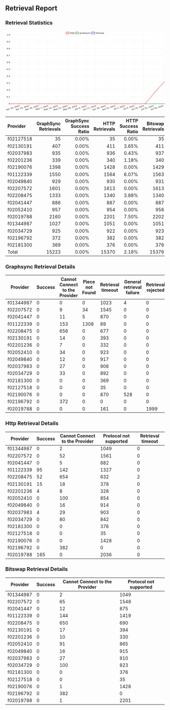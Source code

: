 ## Retrieval Report
### Retrieval Statistics
<img src="https://raw.githubusercontent.com/data-preservation-programs/filplus-checker-assets/main/filecoin-project/filecoin-plus-large-datasets/issues/1802/1690802508335.png"/>

| Provider  | GraphSync Retrievals | GraphSync Success Ratio | HTTP Retrievals | HTTP Success Ratio | Bitswap Retrievals | Bitswap Success Ratio |
| :-------- | -------------------: | ----------------------: | --------------: | -----------------: | -----------------: | --------------------: |
| f02127518 |                   35 |                   0.00% |              35 |              0.00% |                 35 |                 0.00% |
| f02130191 |                  407 |                   0.00% |             411 |              3.65% |                411 |                 0.00% |
| f02037983 |                  935 |                   0.00% |             936 |              0.43% |                937 |                 0.00% |
| f02201236 |                  339 |                   0.00% |             340 |              1.18% |                340 |                 0.00% |
| f02190076 |                 1398 |                   0.00% |            1428 |              0.00% |               1429 |                 0.00% |
| f01122339 |                 1550 |                   0.00% |            1564 |              6.07% |               1563 |                 0.00% |
| f02049840 |                  929 |                   0.00% |             930 |              0.00% |                931 |                 0.00% |
| f02207572 |                 1601 |                   0.00% |            1613 |              0.00% |               1613 |                 0.00% |
| f02208475 |                 1333 |                   0.00% |            1340 |              3.88% |               1340 |                 0.00% |
| f02041447 |                  886 |                   0.00% |             887 |              0.00% |                887 |                 0.00% |
| f02052410 |                  957 |                   0.00% |             954 |              0.00% |                956 |                 0.00% |
| f02019788 |                 2160 |                   0.00% |            2201 |              7.50% |               2202 |                 0.00% |
| f01344987 |                 1027 |                   0.00% |            1051 |              0.00% |               1051 |                 0.00% |
| f02034729 |                  925 |                   0.00% |             922 |              0.00% |                923 |                 0.00% |
| f02196792 |                  372 |                   0.00% |             382 |              0.00% |                382 |                 0.00% |
| f02181300 |                  369 |                   0.00% |             376 |              0.00% |                376 |                 0.00% |
| Total     |                15223 |                   0.00% |           15370 |              2.18% |              15376 |                 0.00% |

### Graphsync Retrieval Details
| Provider  | Success | Cannot Connect to the Provider | Piece not Found | Retrieval timeout | General retrieval failure | Retrieval rejected | Deal state missing |
| --------- | ------- | ------------------------------ | --------------- | ----------------- | ------------------------- | ------------------ | ------------------ |
| f01344987 | 0       | 0                              | 0               | 1023              | 4                         | 0                  | 0                  |
| f02207572 | 0       | 9                              | 34              | 1545              | 0                         | 0                  | 13                 |
| f02041447 | 0       | 11                             | 5               | 870               | 0                         | 0                  | 0                  |
| f01122339 | 0       | 153                            | 1308            | 89                | 0                         | 0                  | 0                  |
| f02208475 | 0       | 656                            | 0               | 677               | 0                         | 0                  | 0                  |
| f02130191 | 0       | 14                             | 0               | 393               | 0                         | 0                  | 0                  |
| f02201236 | 0       | 7                              | 0               | 332               | 0                         | 0                  | 0                  |
| f02052410 | 0       | 34                             | 0               | 923               | 0                         | 0                  | 0                  |
| f02049840 | 0       | 12                             | 0               | 917               | 0                         | 0                  | 0                  |
| f02037983 | 0       | 27                             | 0               | 908               | 0                         | 0                  | 0                  |
| f02034729 | 0       | 33                             | 0               | 892               | 0                         | 0                  | 0                  |
| f02181300 | 0       | 0                              | 0               | 369               | 0                         | 0                  | 0                  |
| f02127518 | 0       | 0                              | 0               | 35                | 0                         | 0                  | 0                  |
| f02190076 | 0       | 0                              | 0               | 870               | 528                       | 0                  | 0                  |
| f02196792 | 0       | 372                            | 0               | 0                 | 0                         | 0                  | 0                  |
| f02019788 | 0       | 0                              | 0               | 161               | 0                         | 1999               | 0                  |

### Http Retrieval Details
| Provider  | Success | Cannot Connect to the Provider | Protocol not supported | Retrieval timeout |
| --------- | ------- | ------------------------------ | ---------------------- | ----------------- |
| f01344987 | 0       | 2                              | 1049                   | 0                 |
| f02207572 | 0       | 52                             | 1561                   | 0                 |
| f02041447 | 0       | 5                              | 882                    | 0                 |
| f01122339 | 95      | 142                            | 1327                   | 0                 |
| f02208475 | 52      | 654                            | 632                    | 2                 |
| f02130191 | 15      | 18                             | 378                    | 0                 |
| f02201236 | 4       | 8                              | 328                    | 0                 |
| f02052410 | 0       | 100                            | 854                    | 0                 |
| f02049840 | 0       | 16                             | 914                    | 0                 |
| f02037983 | 4       | 29                             | 903                    | 0                 |
| f02034729 | 0       | 80                             | 842                    | 0                 |
| f02181300 | 0       | 0                              | 376                    | 0                 |
| f02127518 | 0       | 0                              | 35                     | 0                 |
| f02190076 | 0       | 0                              | 1428                   | 0                 |
| f02196792 | 0       | 382                            | 0                      | 0                 |
| f02019788 | 165     | 0                              | 2036                   | 0                 |

### Bitswap Retrieval Details
| Provider  | Success | Cannot Connect to the Provider | Protocol not supported |
| --------- | ------- | ------------------------------ | ---------------------- |
| f01344987 | 0       | 2                              | 1049                   |
| f02207572 | 0       | 65                             | 1548                   |
| f02041447 | 0       | 12                             | 875                    |
| f01122339 | 0       | 144                            | 1419                   |
| f02208475 | 0       | 650                            | 690                    |
| f02130191 | 0       | 17                             | 394                    |
| f02201236 | 0       | 10                             | 330                    |
| f02052410 | 0       | 91                             | 865                    |
| f02049840 | 0       | 16                             | 915                    |
| f02037983 | 0       | 27                             | 910                    |
| f02034729 | 0       | 100                            | 823                    |
| f02181300 | 0       | 0                              | 376                    |
| f02127518 | 0       | 0                              | 35                     |
| f02190076 | 0       | 1                              | 1428                   |
| f02196792 | 0       | 382                            | 0                      |
| f02019788 | 0       | 1                              | 2201                   |

